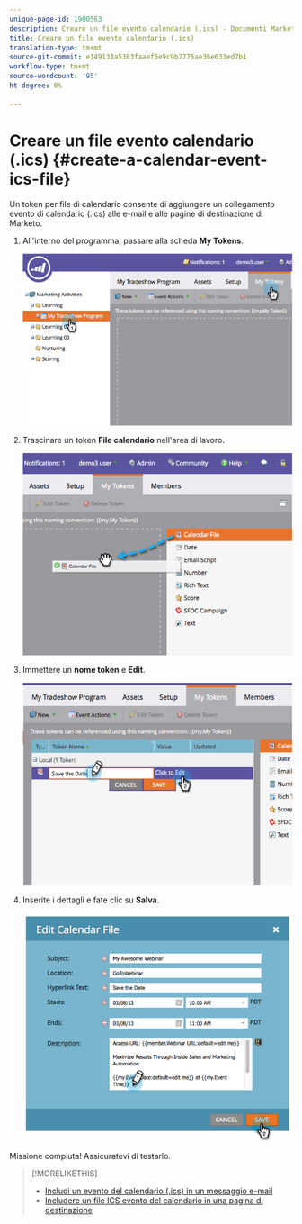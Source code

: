 ```yaml
---
unique-page-id: 1900563
description: Creare un file evento calendario (.ics) - Documenti Marketo - Documentazione prodotto
title: Creare un file evento calendario (.ics)
translation-type: tm+mt
source-git-commit: e149133a5383faaef5e9c9b7775ae36e633ed7b1
workflow-type: tm+mt
source-wordcount: '95'
ht-degree: 0%

---
```



# Creare un file evento calendario (.ics) {#create-a-calendar-event-ics-file}

Un token per file di calendario consente di aggiungere un collegamento evento di calendario (.ics) alle e-mail e alle pagine di destinazione di Marketo.

1. All&#39;interno del programma, passare alla scheda **My Tokens**.

   ![](assets/image2014-9-11-15-3a33-3a27.png)

1. Trascinare un token **File calendario** nell&#39;area di lavoro.

   ![](assets/image2014-9-11-15-3a34-3a0.png)

1. Immettere un **nome token** e **Edit**.

   ![](assets/image2014-9-11-15-3a34-3a10.png)

1. Inserite i dettagli e fate clic su **Salva**.

   ![](assets/image2014-9-11-15-3a34-3a16.png)

Missione compiuta! Assicuratevi di testarlo.

>[!MORELIKETHIS]
>
>* [Includi un evento del calendario (.ics) in un messaggio e-mail](include-a-calendar-event-ics-in-an-email.md)
>* [Includere un file ICS evento del calendario in una pagina di destinazione](../../../../product-docs/demand-generation/landing-pages/personalizing-landing-pages/include-a-calendar-event-ics-file-in-a-landing-page.md)

>



